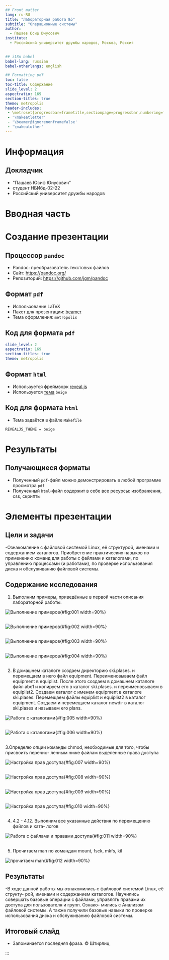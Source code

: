 ```yaml
---
## Front matter
lang: ru-RU
title: "Лабораторная работа №5"
subtitle: "Операционные системы"
author:
  - Пашаев Юсиф Юнусович
institute:
  - Российский университет дружбы народов, Москва, Россия
  

## i18n babel
babel-lang: russian
babel-otherlangs: english

## Formatting pdf
toc: false
toc-title: Содержание
slide_level: 2
aspectratio: 169
section-titles: true
theme: metropolis
header-includes:
 - \metroset{progressbar=frametitle,sectionpage=progressbar,numbering=fraction}
 - '\makeatletter'
 - '\beamer@ignorenonframefalse'
 - '\makeatother'
---
```


# Информация

## Докладчик


  * "Пашаев Юсиф Юнусович"
  * студент НБИбд-02-22
  * Российский университет дружбы народов
 

# Вводная часть




# Создание презентации

## Процессор `pandoc`

- Pandoc: преобразователь текстовых файлов
- Сайт: <https://pandoc.org/>
- Репозиторий: <https://github.com/jgm/pandoc>

## Формат `pdf`

- Использование LaTeX
- Пакет для презентации: [beamer](https://ctan.org/pkg/beamer)
- Тема оформления: `metropolis`

## Код для формата `pdf`

```yaml
slide_level: 2
aspectratio: 169
section-titles: true
theme: metropolis
```

## Формат `html`

- Используется фреймворк [reveal.js](https://revealjs.com/)
- Используется [тема](https://revealjs.com/themes/) `beige`

## Код для формата `html`

- Тема задаётся в файле `Makefile`

```make
REVEALJS_THEME = beige 
```
# Результаты

## Получающиеся форматы

- Полученный `pdf`-файл можно демонстрировать в любой программе просмотра `pdf`
- Полученный `html`-файл содержит в себе все ресурсы: изображения, css, скрипты

# Элементы презентации


## Цели и задачи

-Ознакомление с файловой системой Linux, её структурой, именами и содержанием
каталогов. Приобретение практических навыков по применению команд для работы
с файлами и каталогами, по управлению процессами (и работами), по проверке использования диска и обслуживанию файловой системы.


## Содержание исследования

1. Выполним примеры, приведённые в первой части описания лабораторной
работы.

![Выполнение примеров](image/1.png){#fig:001 width=90%}

##

![Выполнение примеров](image/2.png){#fig:002 width=90%}

##

![Выполнение примеров](image/3.png){#fig:003 width=90%}

##

![Выполнение примеров](image/4.png){#fig:004 width=90%}

##

2.  В домашнем каталоге создаем директорию ski.plases. и перемещаем в
него файл equipment. Переименовываем файл equipment в equiplist. После этого
создаем в домашнем каталоге файл abc1 и копируем его в каталог ski.plases. и
переименовываем в equiplist2. Создаем каталог с именем equipment в
каталоге ski.plases. Перемещаем файлы equiplist и equiplist2 в каталог equipment.
Создаем и перемещаем каталог newdir в каталог ski.plases и называем его
plans.

![Работа с каталогами](image/5.png){#fig:005 width=90%}

##

![Работа с каталогами](image/6.png){#fig:006 width=90%}

##

3.Определю опции команды chmod, необходимые для того, чтобы присвоить перечис-
ленным ниже файлам выделенные права доступа

![Настройка прав доступа](image/7.png){#fig:007 width=90%}

##

![Настройка прав доступа](image/8.png){#fig:008 width=90%}

##

![Настройка прав доступа](image/9.png){#fig:009 width=90%}

##

![Настройка прав доступа](image/10.png){#fig:010 width=90%}

##

4. 4.2 - 4.12. Выполним все указанные действия по перемещению файлов и ката-
логов 

![Работа с файлами и правами доступа](image/11.png){#fig:011 width=90%}
 
##
 
5. Прочитаем man по командам mount, fsck, mkfs, kil 
  
![прочитаем man](image/12.png){#fig:012 width=90%}



## Результаты

-В ходе данной работы мы ознакомились с файловой системой Linux, её структу-
рой, именами и содержанием каталогов. Научились совершать базовые операции
с файлами, управлять правами их доступа для пользователя и групп. Ознако-
мились с Анализом файловой системы. А также получили базовые навыки по
проверке использования диска и обслуживанию файловой системы.



## Итоговый слайд

- Запоминается последняя фраза. © Штирлиц

:::


